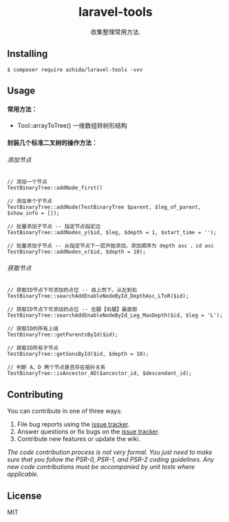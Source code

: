 <h1 align="center"> laravel-tools </h1>

<p align="center"> 收集整理常用方法.</p>


## Installing

```shell
$ composer require azhida/laravel-tools -vvv
```

## Usage

#### 常用方法：
- Tool::arrayToTree() 一维数组转树形结构

#### 封装几个标准二叉树的操作方法：
###### 添加节点
```
// 添加一个节点
TestBinaryTree::addNode_first()

// 添加单个子节点
TestBinaryTree::addNode(TestBinaryTree $parent, $leg_of_parent, $show_info = []);

// 批量添加子节点 -- 指定节点指定边
TestBinaryTree::addNodes_y($id, $leg, $depth = 1, $start_time = '');

// 批量添加子节点 -- 从指定节点下一层开始添加，添加顺序为 depth asc ，id asc
TestBinaryTree::addNodes_x($id, $depth = 10);
```
###### 获取节点
```
// 获取ID节点下可添加的点位 -- 自上而下，从左到右
TestBinaryTree::searchAddEnableNodeById_DepthAsc_LToR($id);

// 获取ID节点下可添加的点位 -- 左腿【右腿】最底部
TestBinaryTree::searchAddEnableNodeById_Leg_MaxDepth($id, $leg = 'L');

// 获取ID的所有上级
TestBinaryTree::getParentsById($id);

// 获取ID所有子节点
TestBinaryTree::getSonsById($id, $depth = 10);

// 判断 A、D 两个节点是否存在祖孙关系
TestBinaryTree::isAncestor_AD($ancestor_id, $descendant_id);
```

## Contributing

You can contribute in one of three ways:

1. File bug reports using the [issue tracker](https://github.com/azhida/laravel-tools/issues).
2. Answer questions or fix bugs on the [issue tracker](https://github.com/azhida/laravel-tools/issues).
3. Contribute new features or update the wiki.

_The code contribution process is not very formal. You just need to make sure that you follow the PSR-0, PSR-1, and PSR-2 coding guidelines. Any new code contributions must be accompanied by unit tests where applicable._

## License

MIT